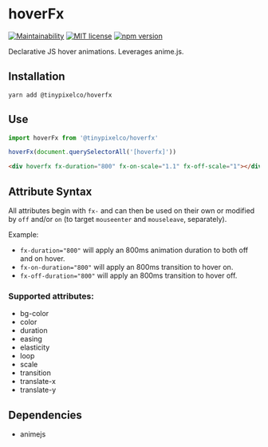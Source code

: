 # hoverFx

[![Maintainability](https://api.codeclimate.com/v1/badges/2d11d3f4f9de9e274212/maintainability)](https://codeclimate.com/github/pixelcollective/hoverfx/maintainability) [![MIT license](http://img.shields.io/badge/license-MIT-brightgreen.svg)](http://opensource.org/licenses/MIT) [![npm version](http://img.shields.io/npm/v/@tinypixelco/hoverfx.svg?style=flat)](https://npmjs.org/package/@tinypixelco/hoverfx "View this project on npm")

Declarative JS hover animations. Leverages anime.js.

## Installation

`yarn add @tinypixelco/hoverfx`

## Use

```js
import hoverFx from '@tinypixelco/hoverfx'

hoverFx(document.querySelectorAll('[hoverfx]'))
```

```html
<div hoverfx fx-duration="800" fx-on-scale="1.1" fx-off-scale="1"></div>
```

## Attribute Syntax

All attributes begin with `fx-` and can then be used on their own or modified by `off` and/or `on` (to target `mouseenter` and `mouseleave`, separately).

Example:

- `fx-duration="800"` will apply an 800ms animation duration to both off and on hover.
- `fx-on-duration="800"` will apply an 800ms transition to hover on.
- `fx-off-duration="800"` will apply an 800ms transition to hover off.

### Supported attributes:

- bg-color
- color
- duration
- easing
- elasticity
- loop
- scale
- transition
- translate-x
- translate-y

## Dependencies

- animejs
